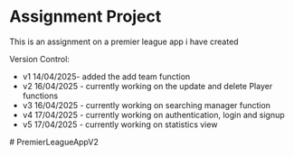 # Assignment   Project

This is an assignment on a premier league app i have created 

Version Control: 

- v1 14/04/2025- added the add team function
- v2 16/04/2025 - currently working on the update and delete Player functions
- v3 16/04/2025 - currently working on searching manager function
- v4 17/04/2025 - currently working on authentication, login and signup
- v5 17/04/2025 - currently working on statistics view



#   P r e m i e r L e a g u e A p p V 2  
 